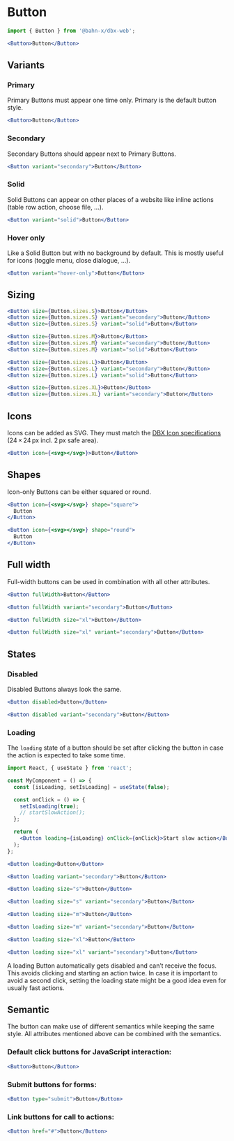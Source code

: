 # Button

```js
import { Button } from '@bahn-x/dbx-web';
```

```jsx +jsxpreview +highlight="Button"
<Button>Button</Button>
```

## Variants

### Primary

Primary Buttons must appear one time only. Primary is the default button style.

```jsx +jsxpreview .right
<Button>Button</Button>
```

### Secondary

Secondary Buttons should appear next to Primary Buttons.

```jsx +jsxpreview +highlight=/variant=".+?"/ .right
<Button variant="secondary">Button</Button>
```

### Solid

Solid Buttons can appear on other places of a website like inline actions (table row action, choose file, …).

```jsx +jsxpreview +highlight=/variant=".+?"/ .right
<Button variant="solid">Button</Button>
```

### Hover only

Like a Solid Button but with no background by default. This is mostly useful for icons (toggle menu, close dialogue, …).

```jsx +jsxpreview +highlight=/variant=".+?"/ .right
<Button variant="hover-only">Button</Button>
```

## Sizing

```jsx +jsxpreview +highlight=/size=\{.+?\}/ .columns
<Button size={Button.sizes.S}>Button</Button>
<Button size={Button.sizes.S} variant="secondary">Button</Button>
<Button size={Button.sizes.S} variant="solid">Button</Button>
```

```jsx +jsxpreview +highlight=/size=\{.+?"/\} .columns
<Button size={Button.sizes.M}>Button</Button>
<Button size={Button.sizes.M} variant="secondary">Button</Button>
<Button size={Button.sizes.M} variant="solid">Button</Button>
```

```jsx +jsxpreview +highlight=/size=\{.+?"/\} .columns
<Button size={Button.sizes.L}>Button</Button>
<Button size={Button.sizes.L} variant="secondary">Button</Button>
<Button size={Button.sizes.L} variant="solid">Button</Button>
```

```jsx +jsxpreview +highlight=/size=\{.+?"/\} .columns
<Button size={Button.sizes.XL}>Button</Button>
<Button size={Button.sizes.XL} variant="secondary">Button</Button>
```

## Icons

Icons can be added as SVG. They must match the [DBX Icon specifications] (24 × 24 px incl. 2 px safe area).

```jsx +jsxpreview +highlight=/icon=[^ ]+?/
<Button icon={<svg></svg>}>Button</Button>
```

[dbx icon specifications]: https://dbx.bahn-x.de/foundation/icons

## Shapes

Icon-only Buttons can be either squared or round.

```jsx +jsxpreview +shape=/icon=".+?"/
<Button icon={<svg></svg>} shape="square">
  Button
</Button>
```

```jsx +jsxpreview +shape=/icon=".+?"/
<Button icon={<svg></svg>} shape="round">
  Button
</Button>
```

## Full width

Full-width buttons can be used in combination with all other attributes.

```jsx +jsxpreview +highlight=/fullWidth/
<Button fullWidth>Button</Button>
```

```jsx +jsxpreview +highlight=/fullWidth/
<Button fullWidth variant="secondary">Button</Button>
```

```jsx +jsxpreview +highlight=/fullWidth/
<Button fullWidth size="xl">Button</Button>
```

```jsx +jsxpreview +highlight=/fullWidth/
<Button fullWidth size="xl" variant="secondary">Button</Button>
```

## States

### Disabled

Disabled Buttons always look the same.

```jsx +jsxpreview +highlight="disabled" .columns
<Button disabled>Button</Button>
```

```jsx +jsxpreview +highlight="disabled" .columns
<Button disabled variant="secondary">Button</Button>
```

### Loading

The `loading` state of a button should be set after clicking the button in case the action is expected to take some time.

```jsx +highlight=/loading=[^ ]+/,/isLoading|setIsLoading/g,/true|false/g +showmore=1..2
import React, { useState } from 'react';

const MyComponent = () => {
  const [isLoading, setIsLoading] = useState(false);

  const onClick = () => {
    setIsLoading(true);
    // startSlowAction();
  };

  return (
    <Button loading={isLoading} onClick={onClick}>Start slow action</Button>
  );
};
```

```jsx +jsxpreview +highlight=/loading/ .columns
<Button loading>Button</Button>
```

```jsx +jsxpreview +highlight=/loading/ .columns
<Button loading variant="secondary">Button</Button>
```

```jsx +jsxpreview +highlight=/loading/ .columns
<Button loading size="s">Button</Button>
```

```jsx +jsxpreview +highlight=/loading/ .columns
<Button loading size="s" variant="secondary">Button</Button>
```

```jsx +jsxpreview +highlight=/loading/ .columns
<Button loading size="m">Button</Button>
```

```jsx +jsxpreview +highlight=/loading/ .columns
<Button loading size="m" variant="secondary">Button</Button>
```

```jsx +jsxpreview +highlight=/loading/ .columns
<Button loading size="xl">Button</Button>
```

```jsx +jsxpreview +highlight=/loading/ .columns
<Button loading size="xl" variant="secondary">Button</Button>
```

A loading Button automatically gets disabled and can’t receive the focus. This avoids clicking and starting an action twice. In case it is important to avoid a second click, setting the loading state might be a good idea even for usually fast actions.

## Semantic

The button can make use of different semantics while keeping the same style. All attributes mentioned above can be combined with the semantics. <?: .full ?>

### Default click buttons for JavaScript interaction:

```jsx +jsxpreview .right
<Button>Button</Button>
```

### Submit buttons for forms:

```jsx +jsxpreview +highlight=/type=".+?"/ .right
<Button type="submit">Button</Button>
```

### Link buttons for call to actions:

```jsx +jsxpreview +highlight=/href=".+?"/ .right
<Button href="#">Button</Button>
```
